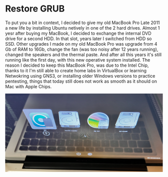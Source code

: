 # Restore GRUB

To put you a bit in context, I decided to give my old MacBook Pro Late 2011 a new life by installing Ubuntu netively in one of the 2 hard drives. Almost 1 yesr after buying my MacBook, I decided to exchange the internal DVD drive for a second HDD. In that slot, years later I switched from HDD so SSD.
Other upgrades I made on my old MacBook Pro was upgrade from 4 Gb of RAM to 16Gb, change the fan (was too noisy after 12 years running), changed the speakers and the thermal paste. And after all this years it's still running like the first day, with this new operative system installed. The reason I decided to keep this MacBook Pro, was due to the Intel Chip, thanks to it I'm still able to create home labs in VirtualBox or learning Netwokring using GNS3, or installing older Windows versions to practice pentesting, things that today still does not work as smooth as it should on Mac with Apple Chips.

![image1](imgs/image1.png)
